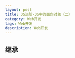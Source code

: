 ```yaml
---
layout: post
title: JS进阶-JS中的面向对象（二）
category: Web开发
tags: Web开发
description: Web开发
--- 
```


## 继承


